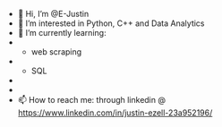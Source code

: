 - 👋 Hi, I’m @E-Justin
- 👀 I’m interested in Python, C++ and Data Analytics 
- 🌱 I’m currently learning:
-   * web scraping
-   * SQL
-   
-   
- 📫 How to reach me: through linkedin @ https://www.linkedin.com/in/justin-ezell-23a952196/

<!---
E-Justin/E-Justin is a ✨ special ✨ repository because its `README.md` (this file) appears on your GitHub profile.
You can click the Preview link to take a look at your changes.
--->
